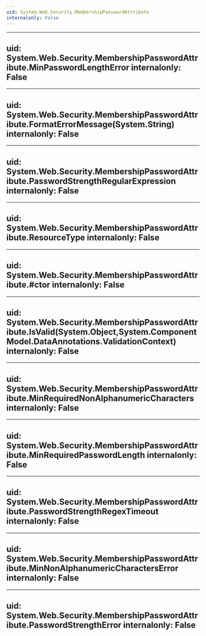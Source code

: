 ```yaml
---
uid: System.Web.Security.MembershipPasswordAttribute
internalonly: False
---
```


---
uid: System.Web.Security.MembershipPasswordAttribute.MinPasswordLengthError
internalonly: False
---

---
uid: System.Web.Security.MembershipPasswordAttribute.FormatErrorMessage(System.String)
internalonly: False
---

---
uid: System.Web.Security.MembershipPasswordAttribute.PasswordStrengthRegularExpression
internalonly: False
---

---
uid: System.Web.Security.MembershipPasswordAttribute.ResourceType
internalonly: False
---

---
uid: System.Web.Security.MembershipPasswordAttribute.#ctor
internalonly: False
---

---
uid: System.Web.Security.MembershipPasswordAttribute.IsValid(System.Object,System.ComponentModel.DataAnnotations.ValidationContext)
internalonly: False
---

---
uid: System.Web.Security.MembershipPasswordAttribute.MinRequiredNonAlphanumericCharacters
internalonly: False
---

---
uid: System.Web.Security.MembershipPasswordAttribute.MinRequiredPasswordLength
internalonly: False
---

---
uid: System.Web.Security.MembershipPasswordAttribute.PasswordStrengthRegexTimeout
internalonly: False
---

---
uid: System.Web.Security.MembershipPasswordAttribute.MinNonAlphanumericCharactersError
internalonly: False
---

---
uid: System.Web.Security.MembershipPasswordAttribute.PasswordStrengthError
internalonly: False
---
